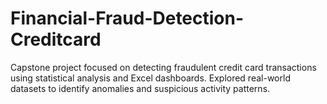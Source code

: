 # Financial-Fraud-Detection-Creditcard
Capstone project focused on detecting fraudulent credit card transactions using statistical analysis and Excel dashboards. Explored real-world datasets to identify anomalies and suspicious activity patterns.
